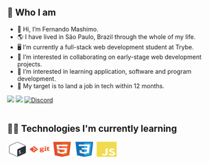 ## 👨 Who I am
- 🖖 Hi, I’m Fernando Mashimo.
- 🌎 I have lived in São Paulo, Brazil through the whole of my life.
- 🖥 I’m currently a full-stack web development student at Trybe.
- 🤝 I’m interested in collaborating on early-stage web development projects.
- 👀 I’m interested in learning application, software and program development.
- 🎯 My target is to land a job in tech within 12 months.
<div align="left">
  <a href="mailto:fernando.mashimo@yahoo.com.br" target="_blank"><img src="https://img.shields.io/badge/-Yahoo-%23333?style=for-the-badge&logo=yahoo&logoColor=white" target="_blank"></a>
  <a href="https://www.linkedin.com/in/mashimo" target="_blank"><img src="https://img.shields.io/badge/-LinkedIn-%230077B5?style=for-the-badge&logo=linkedin&logoColor=white" target="_blank"></a>
  <a href="https://discordapp.com/users/900173181506191360"><img src="https://img.shields.io/badge/Discord-7289DA?style=for-the-badge&logo=discord&logoColor=white" title="Discord"></a>
</div>

<br>

## 👨‍🎓 Technologies I'm currently learning
<div align="left" style="display: inline_block">
  <img alt="Bash" height="36" width="48" src="https://raw.githubusercontent.com/devicons/devicon/master/icons/bash/bash-original.svg">
  <img alt="Git" height="36" width="48" src="https://raw.githubusercontent.com/devicons/devicon/master/icons/git/git-plain-wordmark.svg">
  <img alt="HTML 5" height="36" width="48" src="https://raw.githubusercontent.com/devicons/devicon/master/icons/html5/html5-original.svg">
  <img alt="CSS 3" height="36" width="48" src="https://raw.githubusercontent.com/devicons/devicon/master/icons/css3/css3-original.svg">
  <img alt="JS Vanilla" height="36" width="48" src="https://raw.githubusercontent.com/devicons/devicon/master/icons/javascript/javascript-plain.svg">
</div>
